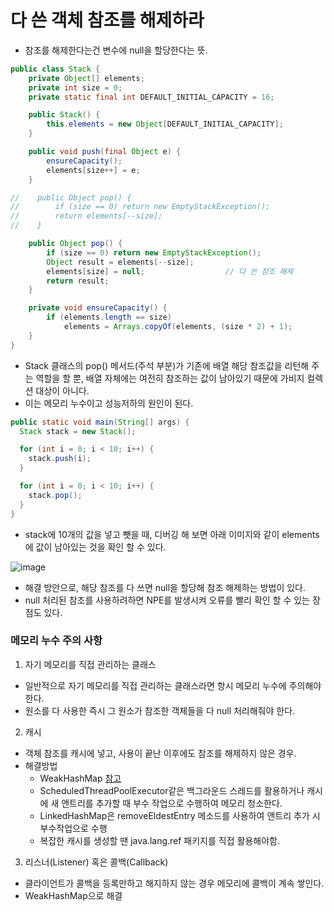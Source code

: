 # 다 쓴 객체 참조를 해제하라

- 참조를 해제한다는건 변수에 null을 할당한다는 뜻.
```java
public class Stack {
    private Object[] elements;
    private int size = 0;
    private static final int DEFAULT_INITIAL_CAPACITY = 16;

    public Stack() {
        this.elements = new Object[DEFAULT_INITIAL_CAPACITY];
    }

    public void push(final Object e) {
        ensureCapacity();
        elements[size++] = e;
    }

//    public Object pop() {
//        if (size == 0) return new EmptyStackException();
//        return elements[--size];
//    }

    public Object pop() {
        if (size == 0) return new EmptyStackException();
        Object result = elements[--size];
        elements[size] = null;                  // 다 쓴 참조 해제
        return result;
    }

    private void ensureCapacity() {
        if (elements.length == size) 
            elements = Arrays.copyOf(elements, (size * 2) + 1);
    }
}
```
- Stack 클래스의 pop() 메서드(주석 부분)가 기존에 배열 해당 참조값을 리턴해 주는 역할을 할 뿐, 배열 자체에는 여전히 참조하는 값이 남아있기 때문에 가비지 컬렉션 대상이 아니다.
- 이는 메모리 누수이고 성능저하의 원인이 된다.

```java
public static void main(String[] args) {
  Stack stack = new Stack();

  for (int i = 0; i < 10; i++) {
    stack.push(i);
  }

  for (int i = 0; i < 10; i++) {
    stack.pop();
  }
}
```
- stack에 10개의 값을 넣고 뺏을 때, 디버깅 해 보면 아래 이미지와 같이 elements에 값이 남아있는 것을 확인 할 수 있다.

![image](https://github.com/YeongUkJang/effective-java-study/assets/123781240/dd002ff5-3874-49c1-853b-b018165decf7)

- 해결 방안으로, 해당 참조를 다 쓰면 null을 할당해 참조 해제하는 방법이 있다.
- null 처리된 참조를 사용하려하면 NPE를 발생시켜 오류를 빨리 확인 할 수 있는 장점도 있다.

### 메모리 누수 주의 사항
1. 자기 메모리를 직접 관리하는 클래스
- 일반적으로 자기 메모리를 직접 관리하는 클래스라면 항시 메모리 누수에 주의해야 한다.
- 원소를 다 사용한 즉시 그 원소가 참조한 객체들을 다 null 처리해줘야 한다.

2. 캐시
- 객체 참조를 캐시에 넣고, 사용이 끝난 이후에도 참조를 해제하지 않은 경우.
- 해결방법
    - WeakHashMap [참고]([https://github.com/YeongUkJang/effective-java-study/blob/main/%EC%B6%94%EA%B0%80/Design%20Patterns/01.%20Singleton%20Pattern.md](https://github.com/YeongUkJang/effective-java-study/blob/main/%EC%B6%94%EA%B0%80/WeakHashMap.md))
    - ScheduledThreadPoolExecutor같은 백그라운드 스레드를 활용하거나 캐시에 새 앤트리를 추가할 때 부수 작업으로 수행하여 메모리 청소한다.
    - LinkedHashMap은 removeEldestEntry 메소드를 사용하여 앤트리 추가 시 부수작업으로 수행
    - 복잡한 캐시를 생성할 땐 java.lang.ref 패키지를 직접 활용해야함. 

3. 리스너(Listener) 혹은 콜백(Callback)
- 클라이언트가 콜백을 등록만하고 해지하지 않는 경우 메모리에 콜백이 계속 쌓인다.
- WeakHashMap으로 해결
